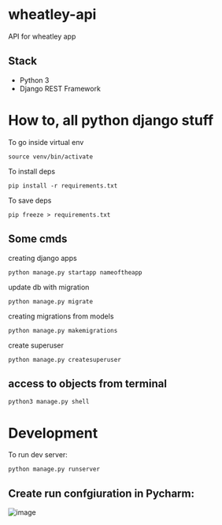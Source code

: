 # wheatley-api
API for wheatley app


## Stack
- Python 3
- Django REST Framework



# How to, all python django stuff
To go inside virtual env
```
source venv/bin/activate
```

To install deps
```
pip install -r requirements.txt
```

To save deps
```
pip freeze > requirements.txt
```


## Some cmds


creating django apps
```
python manage.py startapp nameoftheapp
```

update db with migration
```
python manage.py migrate
```

creating migrations from models
```
python manage.py makemigrations
```

create superuser
```
python manage.py createsuperuser
```


## access to objects from terminal
```
python3 manage.py shell
```


# Development
To run dev server:
```
python manage.py runserver
```

## Create run confgiuration in Pycharm:
![image](https://user-images.githubusercontent.com/8228270/142775105-2946b706-27f2-4ca9-a867-8a18916bb9f7.png)


